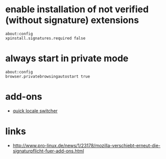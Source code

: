 # enable installation of not verified (without signature) extensions

```
about:config
xpinstall.signatures.required false
```

# always start in private mode

```
about:config
browser.privatebrowsingautostart true
```

# add-ons

* [quick locale switcher](https://addons.mozilla.org/en-US/firefox/addon/quick-locale-switcher/)

# links

* http://www.pro-linux.de/news/1/23178/mozilla-verschiebt-erneut-die-signaturpflicht-fuer-add-ons.html
